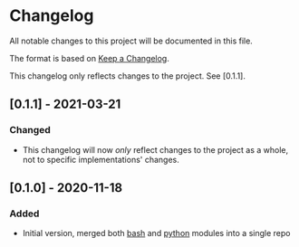 # Changelog
All notable changes to this project will be documented in this file.

The format is based on [Keep a Changelog](https://keepachangelog.com/en/1.0.0/).

This changelog only reflects changes to the project. See [0.1.1].

## [0.1.1] - 2021-03-21
### Changed
- This changelog will now *only* reflect changes to the project as a whole, not to specific implementations' changes.

## [0.1.0] - 2020-11-18
### Added
- Initial version, merged both [bash] and [python] modules into a single repo

[bash]: bash
[base.sh]: bash/base.sh
[python]: python
